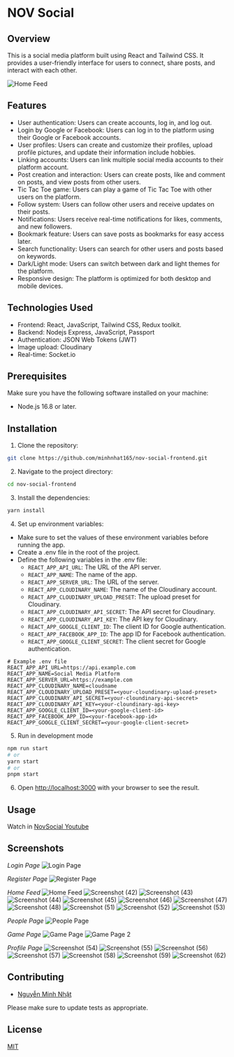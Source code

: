# NOV Social

## Overview

This is a social media platform built using React and Tailwind CSS. It provides a user-friendly interface for users to connect, share posts, and interact with each other.

![Home Feed](https://github.com/minhnhat165/nov-social-frontend/assets/72795828/f4b66d6d-52c9-4d70-bd0e-bb0e2e2a31dd)

## Features

- User authentication: Users can create accounts, log in, and log out.
- Login by Google or Facebook: Users can log in to the platform using their Google or Facebook accounts.
- User profiles: Users can create and customize their profiles, upload profile pictures, and update their information include hobbies.
- Linking accounts: Users can link multiple social media accounts to their platform account.
- Post creation and interaction: Users can create posts, like and comment on posts, and view posts from other users.
- Tic Tac Toe game: Users can play a game of Tic Tac Toe with other users on the platform.
- Follow system: Users can follow other users and receive updates on their posts.
- Notifications: Users receive real-time notifications for likes, comments, and new followers.
- Bookmark feature: Users can save posts as bookmarks for easy access later.
- Search functionality: Users can search for other users and posts based on keywords.
- Dark/Light mode: Users can switch between dark and light themes for the platform.
- Responsive design: The platform is optimized for both desktop and mobile devices.

## Technologies Used

- Frontend: React, JavaScript, Tailwind CSS, Redux toolkit.
- Backend: Nodejs Express, JavaScript, Passport
- Authentication: JSON Web Tokens (JWT)
- Image upload: Cloudinary
- Real-time: Socket.io

## Prerequisites
Make sure you have the following software installed on your machine:

* Node.js 16.8 or later.

## Installation

1. Clone the repository:

```bash
git clone https://github.com/minhnhat165/nov-social-frontend.git
```

2. Navigate to the project directory:

```bash
cd nov-social-frontend
```

3. Install the dependencies:
```bash
yarn install
```

4. Set up environment variables:
* Make sure to set the values of these environment variables before running the app.
* Create a .env file in the root of the project.
* Define the following variables in the .env file:
  * `REACT_APP_API_URL`: The URL of the API server.
  * `REACT_APP_NAME`: The name of the app.
  * `REACT_APP_SERVER_URL`: The URL of the server.
  * `REACT_APP_CLOUDINARY_NAME`: The name of the Cloudinary account.
  * `REACT_APP_CLOUDINARY_UPLOAD_PRESET`: The upload preset for Cloudinary.
  * `REACT_APP_CLOUDINARY_API_SECRET`: The API secret for Cloudinary.
  * `REACT_APP_CLOUDINARY_API_KEY`: The API key for Cloudinary.
  * `REACT_APP_GOOGLE_CLIENT_ID`: The client ID for Google authentication.
  * `REACT_APP_FACEBOOK_APP_ID`: The app ID for Facebook authentication.
  * `REACT_APP_GOOGLE_CLIENT_SECRET`: The client secret for Google authentication.


```dotenv
# Example .env file
REACT_APP_API_URL=https://api.example.com
REACT_APP_NAME=Social Media Platform
REACT_APP_SERVER_URL=https://example.com
REACT_APP_CLOUDINARY_NAME=cloudname
REACT_APP_CLOUDINARY_UPLOAD_PRESET=<your-cloundinary-upload-preset>
REACT_APP_CLOUDINARY_API_SECRET=<your-cloundinary-api-secret>
REACT_APP_CLOUDINARY_API_KEY=<your-cloundinary-api-key>
REACT_APP_GOOGLE_CLIENT_ID=<your-google-client-id>
REACT_APP_FACEBOOK_APP_ID=<your-facebook-app-id>
REACT_APP_GOOGLE_CLIENT_SECRET=<your-google-client-secret>
```
5. Run in development mode

```bash
npm run start
# or
yarn start
# or
pnpm start
```
6. Open [http://localhost:3000](http://localhost:3000) with your browser to see the result.

## Usage
Watch in [NovSocial Youtube](https://www.youtube.com)

## Screenshots
*Login Page*
![Login Page](https://github.com/minhnhat165/nov-social-frontend/assets/72795828/c1efe0ab-4e97-4a70-8336-9fb0c128a8e8)

*Register Page*
![Register Page](https://github.com/minhnhat165/nov-social-frontend/assets/72795828/8460471f-fe9b-4bb2-929a-39cdc0cc823e)

*Home Feed*
![Home Feed](https://github.com/minhnhat165/nov-social-frontend/assets/72795828/f4b66d6d-52c9-4d70-bd0e-bb0e2e2a31dd)
![Screenshot (42)](https://github.com/minhnhat165/nov-social-frontend/assets/72795828/95da89a2-63ef-45cf-acae-e2e7e0d0f364)
![Screenshot (43)](https://github.com/minhnhat165/nov-social-frontend/assets/72795828/7dfc8b32-a5a6-4aa4-b46b-6980f46135c8)
![Screenshot (44)](https://github.com/minhnhat165/nov-social-frontend/assets/72795828/0718bbf1-8d3b-4a95-b1bc-34f367bdfb86)
![Screenshot (45)](https://github.com/minhnhat165/nov-social-frontend/assets/72795828/cff14eae-3fcf-468c-bd13-daffd8e6bc9f)
![Screenshot (46)](https://github.com/minhnhat165/nov-social-frontend/assets/72795828/72b047ab-9aad-407a-a342-a5279d0f1332)
![Screenshot (47)](https://github.com/minhnhat165/nov-social-frontend/assets/72795828/84a20c04-6623-4e9a-b4b5-b83e6e061642)
![Screenshot (48)](https://github.com/minhnhat165/nov-social-frontend/assets/72795828/5617b01c-90b1-4e25-a186-223043368aba)
![Screenshot (51)](https://github.com/minhnhat165/nov-social-frontend/assets/72795828/418e994a-5d9e-4287-bf9a-e5524ba211e5)
![Screenshot (52)](https://github.com/minhnhat165/nov-social-frontend/assets/72795828/60aafc14-f82a-46ef-8858-70f402af8923)
![Screenshot (53)](https://github.com/minhnhat165/nov-social-frontend/assets/72795828/850f7a37-b0f9-4a14-853b-8fb11dd01467)


*People Page*
![People Page](https://github.com/minhnhat165/nov-social-frontend/assets/72795828/5800d4e0-0dd7-4e96-8bd2-8b75c010c7a3)

*Game Page*
![Game Page](https://github.com/minhnhat165/nov-social-frontend/assets/72795828/e904b0ec-24be-4598-9870-a962e0390626)
![Game Page 2](https://github.com/minhnhat165/nov-social-frontend/assets/72795828/dcd965ee-006b-4cf5-851e-566e1e5b2ba0)

*Profile Page*
![Screenshot (54)](https://github.com/minhnhat165/nov-social-frontend/assets/72795828/1ce1d282-b6fb-4b7a-b827-57164108672e)
![Screenshot (55)](https://github.com/minhnhat165/nov-social-frontend/assets/72795828/e6121430-5a01-4e73-a968-120c50c604b8)
![Screenshot (56)](https://github.com/minhnhat165/nov-social-frontend/assets/72795828/9d31ab2f-aa2a-4fa4-8bde-75c27122e22a)
![Screenshot (57)](https://github.com/minhnhat165/nov-social-frontend/assets/72795828/ef46b1ca-1e77-4fb9-9e97-d9ec4cb7fcea)
![Screenshot (58)](https://github.com/minhnhat165/nov-social-frontend/assets/72795828/398c4867-33db-4f17-b7eb-d4ee16e63a43)
![Screenshot (59)](https://github.com/minhnhat165/nov-social-frontend/assets/72795828/64d07ce8-9844-4efb-b9b2-5c634eff4b67)
![Screenshot (62)](https://github.com/minhnhat165/nov-social-frontend/assets/72795828/572938d7-32f4-4d2c-95d9-d0df3f29f8af)



## Contributing
* [Nguyễn Minh Nhật](https://github.com/minhnhat165)

Please make sure to update tests as appropriate.

## License

[MIT](https://choosealicense.com/licenses/mit/)

